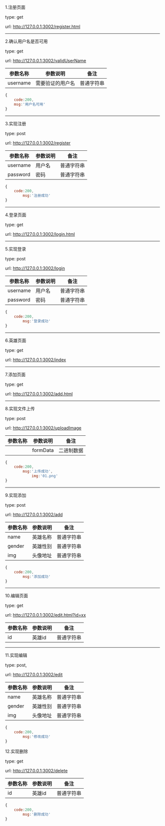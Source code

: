 1.注册页面

type: get

url: http://127.0.0.1:3002/register.html

------

2.确认用户名是否可用

type: get

url:  http://127.0.0.1:3002/validUserName

| 参数名称 | 参数说明         | 备注       |
| -------- | ---------------- | ---------- |
| username | 需要验证的用户名 | 普通字符串 |

```js
{
    code:200,
    msg:'用户名可用'
}
```



------

3.实现注册

type: post

url: http://127.0.0.1:3002/register

| 参数名称 | 参数说明 | 备注       |
| -------- | -------- | ---------- |
| username | 用户名   | 普通字符串 |
| password | 密码     | 普通字符串 |

```js
{
    code:200,
        msg:'注册成功'
}
```

------

4.登录页面

type: get

url: http://127.0.0.1:3002/login.html

------

5.实现登录

type: post

url: http://127.0.0.1:3002/login

| 参数名称 | 参数说明 | 备注       |
| -------- | -------- | ---------- |
| username | 用户名   | 普通字符串 |
| password | 密码     | 普通字符串 |

```js
{
    code:200,
        msg:'登录成功'
}
```

------

6.英雄页面

type: get

url: http://127.0.0.1:3002/index

------

7.添加页面

type: get

url: http://127.0.0.1:3002/add.html

------

8.实现文件上传

type: post

url: http://127.0.0.1:3002/uploadImage

| 参数名称 | 参数说明 | 备注       |
| -------- | -------- | ---------- |
|          | formData | 二进制数据 |

```js
{
    code:200,
        msg:'上传成功',
            img:'01.png'
}
```

------

9.实现添加

type: post

url: http://127.0.0.1:3002/add

| 参数名称 | 参数说明 | 备注       |
| -------- | -------- | ---------- |
| name     | 英雄名称 | 普通字符串 |
| gender   | 英雄性别 | 普通字符串 |
| img      | 头像地址 | 普通字符串 |

```js
{
    code:200,
        msg:'添加成功'
}
```

------

10.编辑页面

type: get

url: http://127.0.0.1:3002/edit.html?id=xx

| 参数名称 | 参数说明 | 备注       |
| -------- | -------- | ---------- |
| id       | 英雄id   | 普通字符串 |

------

11.实现编辑

type: post,

url: http://127.0.0.1:3002/edit

| 参数名称 | 参数说明 | 备注       |
| -------- | -------- | ---------- |
| name     | 英雄名称 | 普通字符串 |
| gender   | 英雄性别 | 普通字符串 |
| img      | 头像地址 | 普通字符串 |

```js
{
    code:200,
        msg:'修改成功'
}
```

12.实现删除

type: get

url: http://127.0.0.1:3002/delete

| 参数名称 | 参数说明 | 备注       |
| -------- | -------- | ---------- |
| id       | 英雄id   | 普通字符串 |

```js
{
    code:200,
        msg:'删除成功'
}
```

















